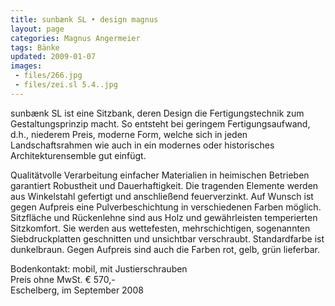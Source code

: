 ```yaml
---
title: sunbænk SL • design magnus
layout: page
categories: Magnus Angermeier
tags: Bänke
updated: 2009-01-07
images:
 - files/266.jpg
 - files/zei.sl 5.4..jpg
---
```


sunbænk SL ist eine Sitzbank, deren Design die Fertigungstechnik zum Gestaltungsprinzip macht. So entsteht bei geringem Fertigungsaufwand, d.h., niederem Preis, moderne Form, welche sich in jeden Landschaftsrahmen wie auch in ein modernes oder historisches Architekturensemble gut einfügt.

Qualitätvolle Verarbeitung einfacher Materialien in heimischen Betrieben garantiert Robustheit und Dauerhaftigkeit. Die tragenden Elemente werden aus Winkelstahl gefertigt und anschließend feuerverzinkt. Auf Wunsch ist gegen Aufpreis eine Pulverbeschichtung in verschiedenen Farben möglich.
Sitzfläche und Rückenlehne sind aus Holz und gewährleisten temperierten Sitzkomfort. Sie werden aus wettefesten, mehrschichtigen, sogenannten Siebdruckplatten geschnitten und unsichtbar verschraubt.
Standardfarbe ist dunkelbraun. Gegen Aufpreis sind auch die Farben rot, gelb, grün lieferbar.

Bodenkontakt: mobil, mit Justierschrauben  
Preis ohne MwSt.    € 570,-  
Eschelberg, im September 2008  
